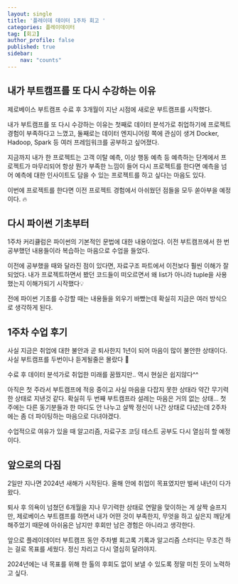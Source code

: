 ```yaml
---
layout: single
title: '플레이데 데이터 1주차 회고 '
categories: 플레이데이터
tag: [회고]
author_profile: false
published: true
sidebar:
    nav: "counts"
---
```



## 내가 부트캠프를 또 다시 수강하는 이유

제로베이스 부트캠프 수료 후 3개월이 지난 시점에 새로운 부트캠프를 시작했다.

내가 부트캠프를 또 다시 수강하는 이유는 첫째로 데이터 분석가로 취업하기에 프로젝트 경험이 부족하다고 느꼈고, 둘째로는 데이터 엔지니어링 쪽에 관심이 생겨 Docker, Hadoop, Spark 등 여러 프레임워크를 공부하고 싶어졌다.

지금까지 내가 한 프로젝트는 고객 이탈 예측, 이상 행동 예측 등 예측하는 단계에서 프로젝트가 마무리되어 항상 뭔가 부족한 느낌이 들어 다시 프로젝트를 한다면 예측을 넘어 예측에 대한 인사이트도 담을 수 있는 프로젝트를 하고 싶다는 마음도 있다.

이번에 프로젝트를 한다면 이전 프로젝트 경험에서 아쉬웠던 점들을 모두 쏟아부을 예정이다. 🔥

## 다시 파이썬 기초부터 
1주차 커리큘럼은 파이썬의 기본적인 문법에 대한 내용이었다. 이전 부트캠프에서 한 번 공부했던 내용들이라 복습하는 마음으로 수업을 들었다.

이전에 공부했을 때와 달라진 점이 있다면, 자료구조 파트에서 이전보다 훨씬 이해가 잘 되었다. 내가 프로젝트하면서 봤던 코드들이 떠오르면서 왜 list가 아니라 tuple을 사용했는지 이해가되기 시작했다💡

전에 파이썬 기초를 수강할 때는 내용들을 외우기 바빴는데 확실히 지금은 여러 방식으로 생각하게 된다. 

## 1주차 수업 후기

사실 지금은 취업에 대한 불안과 곧 퇴사한지 1년이 되어 마음이 많이 불안한 상태이다. 사실 부트캠프를 두번이나 듣게될줄은 몰랐다 🫠

수료 후 데이터 분석가로 취업한 미래를 꿈꿨지만.. 역시 현실은 쉽지않다^^ 

아직은 첫 주라서 부트캠프에 적응 중이고 사실 마음을 다잡지 못한 상태라 약간 무기력한 상태로 지낸것 같다.  확실히 두 번째 부트캠프라 설레는 마음은 거의 없는 상태... 첫 주에는 다른 동기분들과 한 마디도 안 나누고 살짝 정신이 나간 상태로 다녔는데 2주차에는 좀 더 파이팅하는 마음으로 다녀야겠다.

수업적으로 여유가 있을 때 알고리즘, 자료구조 코딩 테스트 공부도 다시 열심히 할 예정이다.

## 앞으로의 다짐
2일만 지나면 2024년 새해가 시작된다. 올해 안에 취업이 목표였지만 벌써 내년이 다가왔다.

퇴사 후 의욕이 넘쳤던 6개월을 지나 무기력한 상태로 연말을 맞이하는 게 살짝 슬프지만, 제로베이스 부트캠프를 하면서 내가 어떤 것이 부족한지, 무엇을 하고 싶은지 깨닫게 해주었기 때문에 아쉬움은 남지만 후회만 남은 경험은 아니라고 생각한다.

앞으로 플레이데이터 부트캠프 동안 주차별 회고록 기록과 알고리즘 스터디는 무조건 하는 걸로 목표를 세웠다. 정신 차리고 다시 열심히 달려야지.

2024년에는 내 목표를 위해 한 톨의 후회도 없이 보낼 수 있도록 정말 미친 듯이 노력하고 싶다.